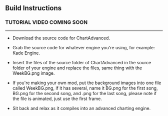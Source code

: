 ## Build Instructions
### TUTORIAL VIDEO COMING SOON
---
- Download the source code for ChartAdvanced.
- Grab the source code for whatever engine you're using, for example: Kade Engine.
- Insert the files of the source folder of ChartAdvanced in the source folder of your engine and replace the files, same thing with the WeekBG.png image.

- If you're making your own mod, put the background images into one file called WeekBG.png, if it has several, name it <FirstSong>BG.png for the first song, <SecondSong>BG.png for the second song, and <LastSong>.png for the last song, please note if the file is animated, just use the first frame.
- Sit back and relax as it compiles into an advanced charting engine.
